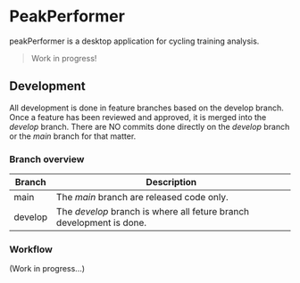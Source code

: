 # PeakPerformer

peakPerformer is a desktop application for cycling training analysis.

> Work in progress!

## Development

All development is done in feature branches based on the develop branch. Once a feature has been reviewed and approved, it is merged into the *develop* branch. There are NO commits done directly on the *develop* branch or the *main* branch for that matter.

### Branch overview

| Branch   | Description |
| ---------| ----------- |
| main     | The *main* branch are released code only.
| develop  | The *develop* branch is where all feture branch development is done.


### Workflow

(Work in progress...)
